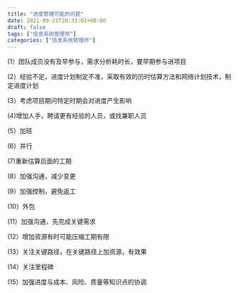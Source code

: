 ```yaml
---
title: "进度管理可能的问题"
date: 2021-09-21T20:33:01+08:00
draft: false
tags: ["信息系统管理师"]
categories: ["信息系统管理师"]
---
```


(1）团队成员没有及早参与，需求分析耗时长，要早期参与进项目

(2）经验不足，进度计划制定不准，采取有效的历时估算方法和网络计划技术，制定进度计划

(3）考虑项目期问特定时期会对进度产生影响

(4)增加人手，聘请更有经验的人员，或找兼职人员

(5）加班

(6）并行

(7)重新估算后面的工期

(8）加强沟通，减少变更

(9）加强控制，避免返工

(10）外包

(11）加强沟通，先完成关键需求

(12）增加资源有时可能压缩工期有限

(13）关注关键路径，在关键路径上加资源，有效果

(14）关注里程碑

(15）加强进度与成本、风险、质量等知识点的协调